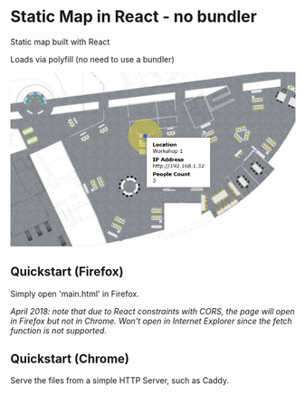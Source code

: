 # Static Map in React - no bundler

Static map built with React

Loads via polyfill (no need to use a bundler)

![Snapshot](img/snapshot.png)


## Quickstart (Firefox)

Simply open 'main.html' in Firefox.

_April 2018: note that due to React constraints with CORS, the page will open in Firefox but not in Chrome. Won't open in Internet Explorer since the fetch function is not supported._

## Quickstart (Chrome)

Serve the files from a simple HTTP Server, such as Caddy.
